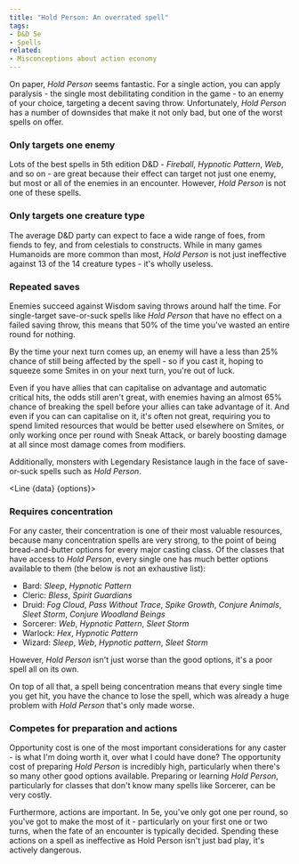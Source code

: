 ```yaml
---
title: "Hold Person: An overrated spell"
tags:
- D&D 5e
- Spells
related:
- Misconceptions about action economy
---
```

<script>
    import { Line } from 'svelte-chartjs';
    import { data, options } from '$lib/data/hold-person.js';
    import {
    Chart as ChartJS,
    Title,
    Tooltip,
    Legend,
    LineElement,
    LinearScale,
    PointElement,
    CategoryScale,
  } from 'chart.js';

  ChartJS.register(
    Title,
    Tooltip,
    Legend,
    LineElement,
    LinearScale,
    PointElement,
    CategoryScale
  );
</script>
On paper, *Hold Person* seems fantastic. For a single action, you can apply paralysis - the single most debilitating condition in the game - to an enemy of your choice, targeting a decent saving throw. Unfortunately, *Hold Person* has a number of downsides that make it not only bad, but one of the worst spells on offer.

### Only targets one enemy
Lots of the best spells in 5th edition D&D - *Fireball*, *Hypnotic Pattern*, *Web*, and so on - are great because their effect can target not just one enemy, but most or all of the enemies in an encounter. However, *Hold Person* is not one of these spells.

### Only targets one creature type
The average D&D party can expect to face a wide range of foes, from fiends to fey, and from celestials to constructs. While in many games Humanoids are more common than most, *Hold Person* is not just ineffective against 13 of the 14 creature types - it's wholly useless.

### Repeated saves
Enemies succeed against Wisdom saving throws around half the time. For single-target save-or-suck spells like *Hold Person* that have no effect on a failed saving throw, this means that 50% of the time you've wasted an entire round for nothing.

By the time your next turn comes up, an enemy will have a less than 25% chance of still being affected by the spell - so if you cast it, hoping to squeeze some Smites in on your next turn, you're out of luck.

Even if you have allies that can capitalise on advantage and automatic critical hits, the odds still aren't great, with enemies having an almost 65% chance of breaking the spell before your allies can take advantage of it. And even if you can can capitalise on it, it's often not great, requiring you to spend limited resources that would be better used elsewhere on Smites, or only working once per round with Sneak Attack, or barely boosting damage at all since most damage comes from modifiers.

Additionally, monsters with Legendary Resistance laugh in the face of save-or-suck spells such as *Hold Person*.

<Line {data} {options}></Line>

### Requires concentration
For any caster, their concentration is one of their most valuable resources, because many concentration spells are very strong, to the point of being bread-and-butter options for every major casting class. Of the classes that have access to *Hold Person*, every single one has much better options available to them (the below is not an exhaustive list):
- Bard: *Sleep*, *Hypnotic Pattern*
- Cleric: *Bless*, *Spirit Guardians*
- Druid: *Fog Cloud*, *Pass Without Trace*, *Spike Growth*, *Conjure Animals*, *Sleet Storm*, *Conjure Woodland Beings*
- Sorcerer: *Web*, *Hypnotic Pattern*, *Sleet Storm*
- Warlock: *Hex*, *Hypnotic Pattern*
- Wizard: *Sleep*, *Web*, *Hypnotic pattern*, *Sleet Storm*

However, *Hold Person* isn't just worse than the good options, it's a poor spell all on its own.

On top of all that, a spell being concentration means that every single time you get hit, you have the chance to lose the spell, which was already a huge problem with *Hold Person* that's only made worse.

### Competes for preparation and actions
Opportunity cost is one of the most important considerations for any caster - is what I'm doing worth it, over what I could have done? The opportunity cost of preparing *Hold Person* is incredibly high, particularly when there's so many other good options available. Preparing or learning *Hold Person*, particularly for classes that don't know many spells like Sorcerer, can be very costly.

Furthermore, actions are important. In 5e, you've only got one per round, so you've got to make the most of it - particularly on your first one or two turns, when the fate of an encounter is typically decided. Spending these actions on a spell as ineffective as Hold Person isn't just bad play, it's actively dangerous.
